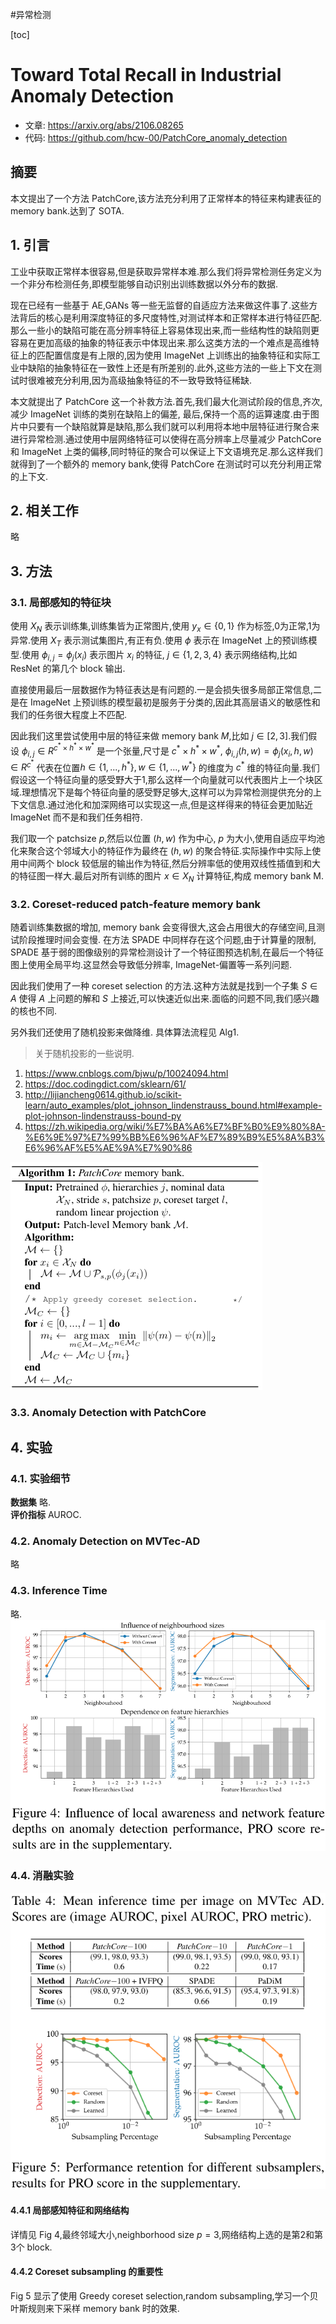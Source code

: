 #异常检测 

[toc]

# Toward Total Recall in Industrial Anomaly Detection
- 文章: https://arxiv.org/abs/2106.08265
- 代码: https://github.com/hcw-00/PatchCore_anomaly_detection

##  摘要
本文提出了一个方法 PatchCore,该方法充分利用了正常样本的特征来构建表征的 memory bank.达到了 SOTA.

## 1. 引言
工业中获取正常样本很容易,但是获取异常样本难.那么我们将异常检测任务定义为一个非分布检测任务,即模型能够自动识别出训练数据以外分布的数据.  

现在已经有一些基于 AE,GANs 等一些无监督的自适应方法来做这件事了.这些方法背后的核心是利用深度特征的多尺度特性,对测试样本和正常样本进行特征匹配.那么一些小的缺陷可能在高分辨率特征上容易体现出来,而一些结构性的缺陷则更容易在更加高级的抽象的特征表示中体现出来.那么这类方法的一个难点是高维特征上的匹配置信度是有上限的,因为使用 ImageNet 上训练出的抽象特征和实际工业中缺陷的抽象特征在一致性上还是有所差别的.此外,这些方法的一些上下文在测试时很难被充分利用,因为高级抽象特征的不一致导致特征稀缺.  

本文就提出了 PatchCore 这一个补救方法.首先,我们最大化测试阶段的信息,齐次,减少 ImageNet 训练的类别在缺陷上的偏差, 最后,保持一个高的运算速度.由于图片中只要有一个缺陷就算是缺陷,那么我们就可以利用将本地中层特征进行聚合来进行异常检测.通过使用中层网络特征可以使得在高分辨率上尽量减少 PatchCore 和 ImageNet 上类的偏移,同时特征的聚合可以保证上下文语境充足.那么这样我们就得到了一个额外的 memory bank,使得 PatchCore 在测试时可以充分利用正常的上下文.

## 2. 相关工作
略

## 3. 方法
### 3.1. 局部感知的特征块
使用 $X_N$ 表示训练集,训练集皆为正常图片,使用 $y_x \in \{0,1\}$ 作为标签,0为正常,1为异常.使用 $X_T$ 表示测试集图片,有正有负.使用 $\phi$ 表示在 ImageNet 上的预训练模型.使用 $\phi_{i,j}=\phi_j(x_i)$ 表示图片 $x_i$ 的特征, $j \in \{1,2,3,4\}$ 表示网络结构,比如 ResNet 的第几个 block 输出.

直接使用最后一层数据作为特征表达是有问题的.一是会损失很多局部正常信息,二是在 ImageNet 上预训练的模型最初是服务于分类的,因此其高层语义的敏感性和我们的任务很大程度上不匹配.

因此我们这里尝试使用中层的特征来做 memory bank $M$,比如 $j \in [2,3]$.我们假设 $\phi_{i,j} \in R^{c^* \times h^* \times w^*}$ 是一个张量,尺寸是 $c^* \times h^* \times w^*$, $\phi_{i,j}(h,w)=\phi_j(x_i,h,w) \in R^{c^*}$ 代表在位置$h \in \{1,...,h^*\},w \in \{1,...,w^*\}$ 的维度为 $c^*$ 维的特征向量.我们假设这一个特征向量的感受野大于1,那么这样一个向量就可以代表图片上一个块区域.理想情况下是每个特征向量的感受野足够大,这样可以为异常检测提供充分的上下文信息.通过池化和加深网络可以实现这一点,但是这样得来的特征会更加贴近 ImageNet 而不是和我们任务相符.  

我们取一个 patchsize $p$,然后以位置 $(h,w)$ 作为中心, $p$ 为大小,使用自适应平均池化来聚合这个邻域大小的特征作为最终在 $(h,w)$ 的聚合特征.实际操作中实际上使用中间两个 block 较低层的输出作为特征,然后分辨率低的使用双线性插值到和大的特征图一样大.最后对所有训练的图片 $x \in X_N$ 计算特征,构成 memory bank M.

### 3.2. Coreset-reduced patch-feature memory bank
随着训练集数据的增加, memory bank 会变得很大,这会占用很大的存储空间,且测试阶段推理时间会变慢. 在方法 SPADE 中同样存在这个问题,由于计算量的限制, SPADE 基于弱的图像级别的异常检测设计了一个特征图预选机制,在最后一个特征图上使用全局平均.这显然会导致低分辨率, ImageNet-偏置等一系列问题.  

因此我们使用了一种 coreset selection 的方法.这种方法就是找到一个子集 $S \in A$ 使得 $A$ 上问题的解和 $S$ 上接近,可以快速近似出来.面临的问题不同,我们感兴趣的核也不同.

另外我们还使用了随机投影来做降维. 具体算法流程见 Alg1.
> 关于随机投影的一些说明.
1. https://www.cnblogs.com/bjwu/p/10024094.html
2. https://doc.codingdict.com/sklearn/61/
3. http://lijiancheng0614.github.io/scikit-learn/auto_examples/plot_johnson_lindenstrauss_bound.html#example-plot-johnson-lindenstrauss-bound-py
4. https://zh.wikipedia.org/wiki/%E7%BA%A6%E7%BF%B0%E9%80%8A-%E6%9E%97%E7%99%BB%E6%96%AF%E7%89%B9%E5%8A%B3%E6%96%AF%E5%AE%9A%E7%90%86

![ttriiad_alg1](../Attachments/ttriiad_alg1.png)

### 3.3. Anomaly Detection with PatchCore

## 4. 实验
### 4.1. 实验细节
**数据集**  略.  
**评价指标** AUROC.

### 4.2. Anomaly Detection on MVTec-AD
略

### 4.3. Inference Time
略.
![ttriiad_fig4](../Attachments/ttriiad_fig4.png)

### 4.4. 消融实验
![ttriiad_tab4_fig5](../Attachments/ttriiad_tab4_fig5.png)

#### 4.4.1 局部感知特征和网络结构
详情见 Fig 4,最终邻域大小,neighborhood size $p=3$,网络结构上选的是第2和第3个 block.

#### 4.4.2 Coreset subsampling 的重要性
Fig 5 显示了使用 Greedy coreset selection,random subsampling,学习一个贝叶斯规则来下采样 memory bank 时的效果.
